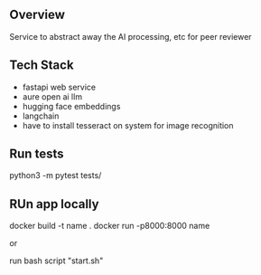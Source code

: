 ## Overview 
Service to abstract away the AI processing, etc for peer reviewer


## Tech Stack 
- fastapi web service 
- aure open ai llm 
- hugging face embeddings 
- langchain
- have to install tesseract on system for image recognition

## Run tests 
python3 -m pytest tests/


## RUn app locally 
docker build -t name . 
docker run -p8000:8000 name 

or

run bash script "start.sh"